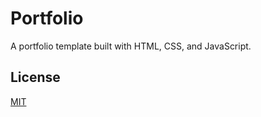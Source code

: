 # Portfolio

A portfolio template built with HTML, CSS, and JavaScript.


## License

[MIT](https://choosealicense.com/licenses/mit/)
